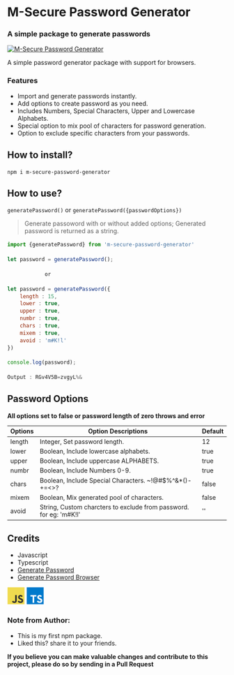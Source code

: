# M-Secure Password Generator

### A simple package to generate passwords

[![M-Secure Password Generator](https://nodei.co/npm/m-secure-password-generator.png?downloads=true&downloadRank=true)](https://www.npmjs.com/package/m-secure-password-generator)

A simple password generator package with support for browsers.

### Features

-   Import and generate passwords instantly.
-   Add options to create password as you need.
-   Includes Numbers, Special Characters, Upper and Lowercase Alphabets.
-   Special option to mix pool of characters for password generation.
-   Option to exclude specific characters from your passwords.

## How to install?

```
npm i m-secure-password-generator
```

## How to use?

`generatePassword()` or `generatePassword({passwordOptions})`

>   Generate passoword with or without added options; Generated password is returned as a string.

```javascript
import {generatePassword} from 'm-secure-password-generator'

let password = generatePassword();

            or

let password = generatePassword({
    length : 15,
    lower : true,
    upper : true,
    numbr : true,
    chars : true,
    mixem : true,
    avoid : 'm#K!l'
})

console.log(password);

Output : RGv4V5B=zvgyL%&
```

## Password Options

__All options set to false or password length of zero throws and error__

| Options                  | Option Descriptions                                                   | Default |
|--------------------------|-----------------------------------------------------------------------|---------|
| length                   | Integer, Set password length.                                         | 12      |
| lower                    | Boolean, Include lowercase alphabets.                                 | true    |
| upper                    | Boolean, Include uppercase ALPHABETS.                                 | true    |
| numbr                    | Boolean, Include Numbers 0-9.                                         | true    |
| chars                    | Boolean, Include Special Characters. ~!@#$%^&*()-+=<>?                | false   |
| mixem                    | Boolean, Mix generated pool of characters.                            | false   |
| avoid                    | String, Custom charcters to exclude from password. for eg: 'm#K!l'    | ''      |


## Credits

- Javascript
- Typescript
- [Generate Password](https://github.com/oliver-la/generate-password-browser)
- [Generate Password Browser](https://github.com/brendanashworth/generate-password)

<img src="https://raw.githubusercontent.com/devicons/devicon/master/icons/javascript/javascript-original.svg" alt="javascript" width="40" height="40" />
<img src="https://raw.githubusercontent.com/devicons/devicon/master/icons/typescript/typescript-original.svg" alt="typescript" width="40" height="40" />

### Note from Author:

-   This is my first npm package.
-   Liked this? share it to your friends.

__If you believe you can make valuable changes and contribute to this project, please do so by sending in a Pull Request__